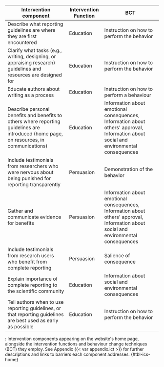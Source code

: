 | Intervention component                                                                                                                   | Intervention Function | BCT                                                                                                                                   |
|---------------------------------|------------------|---------------------|
| Describe what reporting guidelines are where they are first encountered                                                                  | Education             | Instruction on how to perform the behavior                                                                                            |
| Clarify what tasks (e.g., writing, designing, or appraising research) guidelines and resources are designed for                          | Education             | Instruction on how to perform the behavior                                                                                            |
| Educate authors about writing as a process                                                                                               | Education             | Instruction on how to perform a behaviour                                                                                             |
| Describe personal benefits and benefits to others where reporting guidelines are introduced (home page, on resources, in communications) | Education             | Information about emotional consequences, Information about others' approval, Information about social and environmental consequences |
| Include testimonials from researchers who were nervous about being punished for reporting transparently                                  | Persuasion            | Demonstration of the behavior                                                                                                         |
| Gather and communicate evidence for benefits                                                                                             | Persuasion            | Information about emotional consequences, Information about others' approval, Information about social and environmental consequences |
| Include testimonials from research users who benefit from complete reporting                                                             | Persuasion            | Salience of consequence                                                                                                               |
| Explain importance of complete reporting to the scientific community                                                                     | Education             | Information about social and environmental consequences                                                                               |
| Tell authors when to use reporting guidelines, or that reporting guidelines are best used as early as possible                           | Education             | Instruction on how to perform the behavior                                                                                            |

: Intervention components appearing on the website's home page, alongside the intervention functions and behaviour change techniques (BCT) they employ. See Appendix {{< var appendix.ict >}} for further descriptions and links to barriers each component addresses. {#tbl-ics-home}

<!--
9 (9)
-->